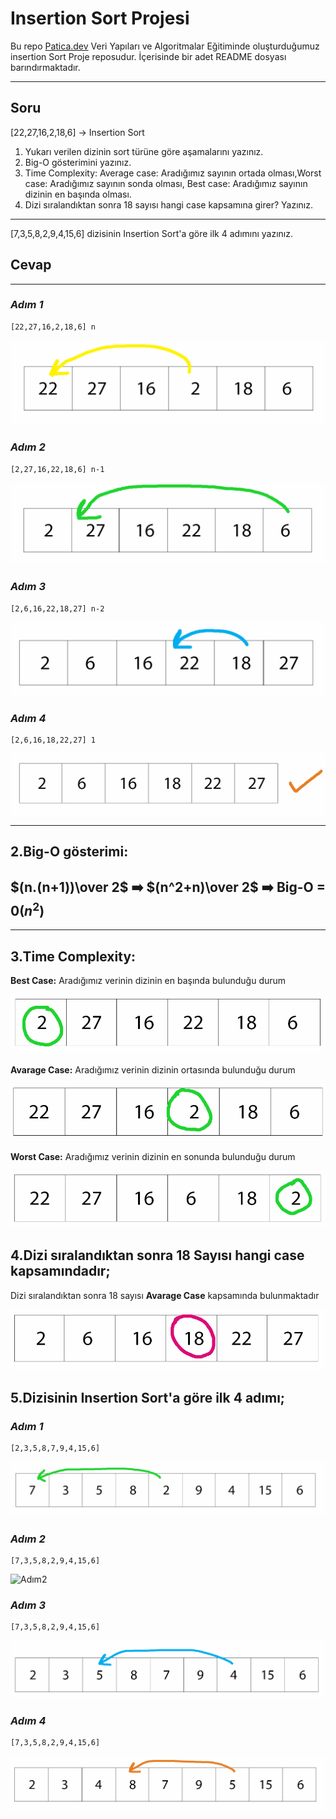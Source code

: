 # **Insertion Sort Projesi**

Bu repo [Patica.dev](https://www.patika.dev/tr) Veri Yapıları ve Algoritmalar Eğitiminde oluşturduğumuz insertion Sort Proje reposudur. İçerisinde bir adet README dosyası barındırmaktadır.

-----
## **Soru**
[22,27,16,2,18,6] -> Insertion Sort

1. Yukarı verilen dizinin sort türüne göre aşamalarını yazınız.
2. Big-O gösterimini yazınız.
3. Time Complexity: Average case: Aradığımız sayının ortada olması,Worst case: Aradığımız sayının sonda olması, Best case: Aradığımız sayının dizinin en başında olması.
4. Dizi sıralandıktan sonra 18 sayısı hangi case kapsamına girer? Yazınız.

---------------

[7,3,5,8,2,9,4,15,6] dizisinin Insertion Sort'a göre ilk 4 adımını yazınız.

## **Cevap**
-----------------

### *Adım 1*

```
[22,27,16,2,18,6] n
```
![1.Adım](https://raw.githubusercontent.com/Overated/Insertion-Sort-Projesi/main/image/a1.png)

### *Adım 2*

```
[2,27,16,22,18,6] n-1
```

![2.Adım](https://raw.githubusercontent.com/Overated/Insertion-Sort-Projesi/main/image/a2.png)

### *Adım 3*
```
[2,6,16,22,18,27] n-2
```

![3.Adım](https://raw.githubusercontent.com/Overated/Insertion-Sort-Projesi/main/image/a3.png)

### *Adım 4*

```
[2,6,16,18,22,27] 1
```

![4.Adım](https://raw.githubusercontent.com/Overated/Insertion-Sort-Projesi/main/image/a4.png)






-------

## **2.Big-O gösterimi:**



## $(n.(n+1))\over 2$   ➡️      $(n^2+n)\over 2$  ➡️  Big-O = $0(n^2)$ 


-----

## **3.Time Complexity:**

**Best Case:** Aradığımız verinin dizinin en başında bulunduğu durum

![bestcase](https://raw.githubusercontent.com/Overated/Insertion-Sort-Projesi/main/image/bestcase.png)

**Avarage Case:** Aradığımız verinin dizinin ortasında bulunduğu durum

![avaragecase](https://raw.githubusercontent.com/Overated/Insertion-Sort-Projesi/main/image/avaragecase.png)

**Worst Case:** Aradığımız verinin dizinin en sonunda bulunduğu durum

![worstcase](https://raw.githubusercontent.com/Overated/Insertion-Sort-Projesi/main/image/worstcase.png)


## **4.Dizi sıralandıktan sonra 18 Sayısı hangi case kapsamındadır;**

Dizi sıralandıktan sonra 18 sayısı **Avarage Case** kapsamında bulunmaktadır

![dizisıralama sonrası](https://raw.githubusercontent.com/Overated/Insertion-Sort-Projesi/main/image/dizisiralama.png)

## **5.Dizisinin Insertion Sort'a göre ilk 4 adımı;**

### *Adım 1*

```
[2,3,5,8,7,9,4,15,6] 
```

![Adım1](https://raw.githubusercontent.com/Overated/Insertion-Sort-Projesi/main/image/b1.png)

### *Adım 2*

```
[7,3,5,8,2,9,4,15,6] 
```
![Adım2]()

### *Adım 3*

```
[7,3,5,8,2,9,4,15,6] 
```
![Adım3](https://raw.githubusercontent.com/Overated/Insertion-Sort-Projesi/main/image/b2.png)

### *Adım 4*

```
[7,3,5,8,2,9,4,15,6] 
```
![Adım4](https://raw.githubusercontent.com/Overated/Insertion-Sort-Projesi/main/image/b4.png)
